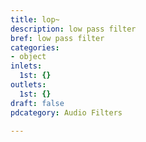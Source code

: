 ```yaml
---
title: lop~
description: low pass filter
bref: low pass filter
categories:
- object
inlets:
  1st: {}
outlets:
  1st: {}
draft: false
pdcategory: Audio Filters

---
```


